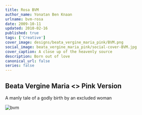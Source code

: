 ```yaml
---
title: Rosa BVM
author_name: Yonatan Ben Knaan
urlname: bvm-rosa
date: 2009-10-11
updated: 2010-02-16
published: true
tags: ['Creative']
cover_image: designs/beata_vergine_maria_pink/BVM.png
social_image: beata_vergine_maria_pink/social-cover-BVM.jpg
cover_caption: A close up of the heavenly source
description: Born out of love
canonical_url: false
series: false
---
```


## Beata Vergine Maria <> Pink Version

A manly tale of a godly birth by an excluded woman  

![bvm](/designs/beata_vergine_maria_pink/BVM.jpg)













